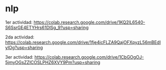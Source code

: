 # nlp

1er actividad: https://colab.research.google.com/drive/1KQ2lL6540-S6SsrGE4ETYHrs61DlSg_9?usp=sharing

2da actividad: https://colab.research.google.com/drive/1fje4icFLZA9QajOFXpyzL56mBEdIylOg?usp=sharing

3er actividad: https://colab.research.google.com/drive/1CbGOgOJ-5jmyOGsZZICOSLPHZ6XVY9Pm?usp=sharing
